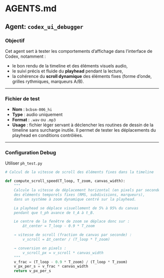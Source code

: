 # AGENTS.md

## Agent: `codex_ui_debugger`

### Objectif
Cet agent sert à tester les comportements d’affichage dans l’interface de Codex, notamment :
- le bon rendu de la timeline et des éléments visuels audio,
- le suivi précis et fluide du **playhead** pendant la lecture,
- la cohérence du **scroll dynamique** des éléments fixes (forme d’onde, grilles rythmiques, marqueurs A/B).

---

### Fichier de test

- **Nom** : `bcbsm-006_hi`
- **Type** : audio uniquement
- **Format** : `.wav` ou `.mp3`
- **Usage** : fichier léger servant à déclencher les routines de dessin de la timeline sans surcharge inutile. Il permet de tester les déplacements du playhead en conditions contrôlées.

---

### Configuration Debug

Utiliser `ph_test.py`

```python
# Calcul de la vitesse de scroll des éléments fixes dans la timeline

def compute_scroll_speed(T_loop, T_zoom, canvas_width):
    """
    Calcule la vitesse de déplacement horizontal (en pixels par seconde)
    des éléments temporels fixes (RMS, subdivisions, marqueurs),
    dans un système à zoom dynamique centré sur la playhead.

    La playhead se déplace visuellement de 5% à 95% du canvas
    pendant que t_ph avance de t_A à t_B.

    Le centre de la fenêtre de zoom se déplace donc sur :
        Δt_center = T_loop - 0.9 * T_zoom

    → vitesse de scroll (fraction de canvas par seconde) :
        v_scroll = Δt_center / (T_loop * T_zoom)

    → conversion en pixels :
        v_scroll_px = v_scroll * canvas_width
    """
    v_frac = (T_loop - 0.9 * T_zoom) / (T_loop * T_zoom)
    v_px_per_s = v_frac * canvas_width
    return v_px_per_s
